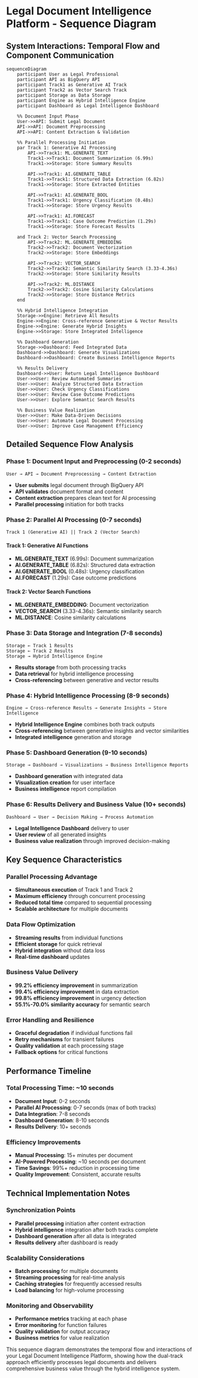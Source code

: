 # Legal Document Intelligence Platform - Sequence Diagram

## System Interactions: Temporal Flow and Component Communication

```mermaid
sequenceDiagram
    participant User as Legal Professional
    participant API as BigQuery API
    participant Track1 as Generative AI Track
    participant Track2 as Vector Search Track
    participant Storage as Data Storage
    participant Engine as Hybrid Intelligence Engine
    participant Dashboard as Legal Intelligence Dashboard

    %% Document Input Phase
    User->>API: Submit Legal Document
    API->>API: Document Preprocessing
    API->>API: Content Extraction & Validation

    %% Parallel Processing Initiation
    par Track 1: Generative AI Processing
        API->>Track1: ML.GENERATE_TEXT
        Track1->>Track1: Document Summarization (6.99s)
        Track1->>Storage: Store Summary Results

        API->>Track1: AI.GENERATE_TABLE
        Track1->>Track1: Structured Data Extraction (6.82s)
        Track1->>Storage: Store Extracted Entities

        API->>Track1: AI.GENERATE_BOOL
        Track1->>Track1: Urgency Classification (0.48s)
        Track1->>Storage: Store Urgency Results

        API->>Track1: AI.FORECAST
        Track1->>Track1: Case Outcome Prediction (1.29s)
        Track1->>Storage: Store Forecast Results

    and Track 2: Vector Search Processing
        API->>Track2: ML.GENERATE_EMBEDDING
        Track2->>Track2: Document Vectorization
        Track2->>Storage: Store Embeddings

        API->>Track2: VECTOR_SEARCH
        Track2->>Track2: Semantic Similarity Search (3.33-4.36s)
        Track2->>Storage: Store Similarity Results

        API->>Track2: ML.DISTANCE
        Track2->>Track2: Cosine Similarity Calculations
        Track2->>Storage: Store Distance Metrics
    end

    %% Hybrid Intelligence Integration
    Storage->>Engine: Retrieve All Results
    Engine->>Engine: Cross-reference Generative & Vector Results
    Engine->>Engine: Generate Hybrid Insights
    Engine->>Storage: Store Integrated Intelligence

    %% Dashboard Generation
    Storage->>Dashboard: Feed Integrated Data
    Dashboard->>Dashboard: Generate Visualizations
    Dashboard->>Dashboard: Create Business Intelligence Reports

    %% Results Delivery
    Dashboard->>User: Return Legal Intelligence Dashboard
    User->>User: Review Automated Summaries
    User->>User: Analyze Structured Data Extraction
    User->>User: Check Urgency Classifications
    User->>User: Review Case Outcome Predictions
    User->>User: Explore Semantic Search Results

    %% Business Value Realization
    User->>User: Make Data-Driven Decisions
    User->>User: Automate Legal Document Processing
    User->>User: Improve Case Management Efficiency
```

## Detailed Sequence Flow Analysis

### **Phase 1: Document Input and Preprocessing (0-2 seconds)**
```
User → API → Document Preprocessing → Content Extraction
```
- **User submits** legal document through BigQuery API
- **API validates** document format and content
- **Content extraction** prepares clean text for AI processing
- **Parallel processing** initiation for both tracks

### **Phase 2: Parallel AI Processing (0-7 seconds)**
```
Track 1 (Generative AI) || Track 2 (Vector Search)
```

#### **Track 1: Generative AI Functions**
- **ML.GENERATE_TEXT** (6.99s): Document summarization
- **AI.GENERATE_TABLE** (6.82s): Structured data extraction
- **AI.GENERATE_BOOL** (0.48s): Urgency classification
- **AI.FORECAST** (1.29s): Case outcome predictions

#### **Track 2: Vector Search Functions**
- **ML.GENERATE_EMBEDDING**: Document vectorization
- **VECTOR_SEARCH** (3.33-4.36s): Semantic similarity search
- **ML.DISTANCE**: Cosine similarity calculations

### **Phase 3: Data Storage and Integration (7-8 seconds)**
```
Storage ← Track 1 Results
Storage ← Track 2 Results
Storage → Hybrid Intelligence Engine
```
- **Results storage** from both processing tracks
- **Data retrieval** for hybrid intelligence processing
- **Cross-referencing** between generative and vector results

### **Phase 4: Hybrid Intelligence Processing (8-9 seconds)**
```
Engine → Cross-reference Results → Generate Insights → Store Intelligence
```
- **Hybrid Intelligence Engine** combines both track outputs
- **Cross-referencing** between generative insights and vector similarities
- **Integrated intelligence** generation and storage

### **Phase 5: Dashboard Generation (9-10 seconds)**
```
Storage → Dashboard → Visualizations → Business Intelligence Reports
```
- **Dashboard generation** with integrated data
- **Visualization creation** for user interface
- **Business intelligence** report compilation

### **Phase 6: Results Delivery and Business Value (10+ seconds)**
```
Dashboard → User → Decision Making → Process Automation
```
- **Legal Intelligence Dashboard** delivery to user
- **User review** of all generated insights
- **Business value realization** through improved decision-making

## Key Sequence Characteristics

### **Parallel Processing Advantage**
- **Simultaneous execution** of Track 1 and Track 2
- **Maximum efficiency** through concurrent processing
- **Reduced total time** compared to sequential processing
- **Scalable architecture** for multiple documents

### **Data Flow Optimization**
- **Streaming results** from individual functions
- **Efficient storage** for quick retrieval
- **Hybrid integration** without data loss
- **Real-time dashboard** updates

### **Business Value Delivery**
- **99.2% efficiency improvement** in summarization
- **99.4% efficiency improvement** in data extraction
- **99.8% efficiency improvement** in urgency detection
- **55.1%-70.0% similarity accuracy** for semantic search

### **Error Handling and Resilience**
- **Graceful degradation** if individual functions fail
- **Retry mechanisms** for transient failures
- **Quality validation** at each processing stage
- **Fallback options** for critical functions

## Performance Timeline

### **Total Processing Time: ~10 seconds**
- **Document Input**: 0-2 seconds
- **Parallel AI Processing**: 0-7 seconds (max of both tracks)
- **Data Integration**: 7-8 seconds
- **Dashboard Generation**: 8-10 seconds
- **Results Delivery**: 10+ seconds

### **Efficiency Improvements**
- **Manual Processing**: 15+ minutes per document
- **AI-Powered Processing**: ~10 seconds per document
- **Time Savings**: 99%+ reduction in processing time
- **Quality Improvement**: Consistent, accurate results

## Technical Implementation Notes

### **Synchronization Points**
- **Parallel processing** initiation after content extraction
- **Hybrid intelligence** integration after both tracks complete
- **Dashboard generation** after all data is integrated
- **Results delivery** after dashboard is ready

### **Scalability Considerations**
- **Batch processing** for multiple documents
- **Streaming processing** for real-time analysis
- **Caching strategies** for frequently accessed results
- **Load balancing** for high-volume processing

### **Monitoring and Observability**
- **Performance metrics** tracking at each phase
- **Error monitoring** for function failures
- **Quality validation** for output accuracy
- **Business metrics** for value realization

This sequence diagram demonstrates the temporal flow and interactions of your Legal Document Intelligence Platform, showing how the dual-track approach efficiently processes legal documents and delivers comprehensive business value through the hybrid intelligence system.
